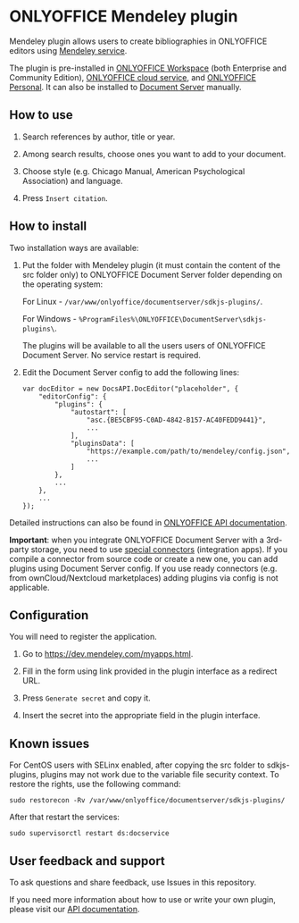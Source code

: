 # ONLYOFFICE Mendeley plugin

Mendeley plugin allows users to create bibliographies in ONLYOFFICE editors using [Mendeley service](https://www.mendeley.com/).

The plugin is pre-installed in [ONLYOFFICE Workspace](https://www.onlyoffice.com/workspace.aspx) (both Enterprise and Community Edition), [ONLYOFFICE cloud service](https://www.onlyoffice.com/cloud-office.aspx), and [ONLYOFFICE Personal](https://personal.onlyoffice.com/). It can also be installed to [Document Server](https://github.com/ONLYOFFICE/DocumentServer) manually.

## How to use

1. Search references by author, title or year.

2. Among search results, choose ones you want to add to your document.

3. Choose style (e.g. Chicago Manual, American Psychological Association) and language.

4. Press `Insert citation`.

## How to install

Two installation ways are available:

1. Put the folder with Mendeley plugin (it must contain the content of the src folder only) to ONLYOFFICE Document Server folder depending on the operating system:

    For Linux - `/var/www/onlyoffice/documentserver/sdkjs-plugins/`.

    For Windows - `%ProgramFiles%\ONLYOFFICE\DocumentServer\sdkjs-plugins\`.

    The plugins will be available to all the users users of ONLYOFFICE Document Server.
    No service restart is required.

2. Edit the Document Server config to add the following lines:

    ```
    var docEditor = new DocsAPI.DocEditor("placeholder", {
        "editorConfig": {
            "plugins": {
                "autostart": [
                    "asc.{BE5CBF95-C0AD-4842-B157-AC40FEDD9441}",
                    ...
                ],
                "pluginsData": [
                    "https://example.com/path/to/mendeley/config.json",
                    ...
                ]
            },
            ...
        },
        ...
    });
    ```

Detailed instructions can also be found in [ONLYOFFICE API documentation](https://api.onlyoffice.com/plugin/installation).

**Important**: when you integrate ONLYOFFICE Document Server with a 3rd-party storage, you need to use [special connectors](https://api.onlyoffice.com/editors/plugins) (integration apps). If you compile a connector from source code or create a new one, you can add plugins using Document Server config. If you use ready connectors (e.g. from ownCloud/Nextcloud marketplaces) adding plugins via config is not applicable. 

## Configuration

You will need to register the application.

1. Go to https://dev.mendeley.com/myapps.html.

2. Fill in the form using link provided in the plugin interface as a redirect URL.

3. Press `Generate secret` and copy it.

4. Insert the secret into the appropriate field in the plugin interface.

## Known issues

For CentOS users with SELinx enabled, after copying the src folder to sdkjs-plugins, plugins may not work due to the variable file security context. To restore the rights, use the following command:

```
sudo restorecon -Rv /var/www/onlyoffice/documentserver/sdkjs-plugins/
```

After that restart the services:

```
sudo supervisorctl restart ds:docservice
```

## User feedback and support

To ask questions and share feedback, use Issues in this repository.

If you need more information about how to use or write your own plugin, please visit our [API documentation](https://api.onlyoffice.com/plugin/basic).